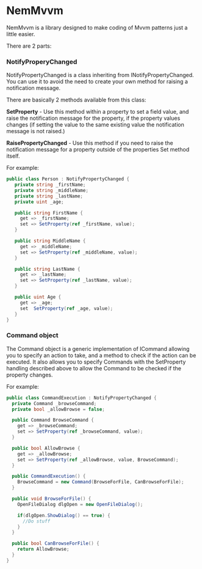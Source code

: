 # NemMvvm

NemMvvm is a library designed to make coding of Mvvm patterns just a little easier.

There are 2 parts:

### NotifyProperyChanged

NotifyPropertyChanged is a class inheriting from INotifyPropertyChanged. You can use it to avoid the need to create your own method for raising a notification message.

There are basically 2 methods available from this class:

**SetProperty** - Use this method within a property to set a field value, and raise the notification message for the property, if the property values changes (if setting the value to the same existing value the notification message is not raised.)

**RaisePropertyChanged** - Use this method if you need to raise the notification message for a property outside of the properties Set method itself.

For example:
```csharp
public class Person : NotifyPropertyChanged {
   private string _firstName;
   private string _middleName;
   private string _lastName;
   private uint _age;

   public string FirstName {
     get => _firstName;
     set => SetProperty(ref _firstName, value);
   }

   public string MiddleName {
     get => _middleName;
     set => SetProperty(ref _middleName, value);
   }

   public string LastName {
     get => _lastName;
     set => SetProperty(ref _lastName, value);
   }

   public uint Age {
     get => _age;
     set  SetProperty(ref _age, value);
   }
}
```
### Command object

The Command object is a generic implementation of ICommand allowing you to specify an action to take, and a method to check if the action can be executed. It also allows you to specify Commands with the SetProperty handling described above to allow the Command to be checked if the property changes.

For example:
```csharp
public class CommandExecution : NotifyPropertyChanged {
  private Command _browseCommand;
  private bool _allowBrowse = false;

  public Command BrowseCommand {
    get => _browseCommand;
    set => SetProperty(ref _browseCommand, value);
  }

  public bool AllowBrowse {
    get => _allowBrowse;
    set => SetProperty(ref _allowBrowse, value, BrowseCommand);
  }

  public CommandExecution() {
    BrowseCommand = new Command(BrowseForFile, CanBrowseForFile);
  }

  public void BrowseForFile() {
    OpenFileDialog dlgOpen = new OpenFileDialog();

    if(dlgOpen.ShowDialog() == true) {
      //Do stuff
    }
  }

  public bool CanBrowseForFile() {
    return AllowBrowse;
  }
}
```